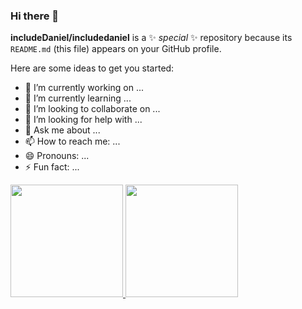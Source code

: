 ### Hi there 👋


**includeDaniel/includedaniel** is a ✨ _special_ ✨ repository because its `README.md` (this file) appears on your GitHub profile.

Here are some ideas to get you started:

- 🔭 I’m currently working on ...
- 🌱 I’m currently learning ...
- 👯 I’m looking to collaborate on ...
- 🤔 I’m looking for help with ...
- 💬 Ask me about ...
- 📫 How to reach me: ...
- 😄 Pronouns: ...
- ⚡ Fun fact: ...

<div>
<a href="https://github.com/includedaniel">
<img height="180em" src="https://github-readme-stats.vercel.app/api/top-langs/?username=includedaniel&layout=compact&langs_count=7&theme=dracula"/>
<img height="180em" src="https://github-readme-stats.vercel.app/api?username=includedaniel&show_icons=true&theme=dracula&include_all_commits=true&count_private=true"/>
</div>

